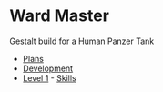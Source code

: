 # Ward Master

Gestalt build for a Human Panzer Tank

* [Plans](plans.md)
* [Development](development.md)
* [Level 1](level-01.md) - [Skills](skill-01.md)
